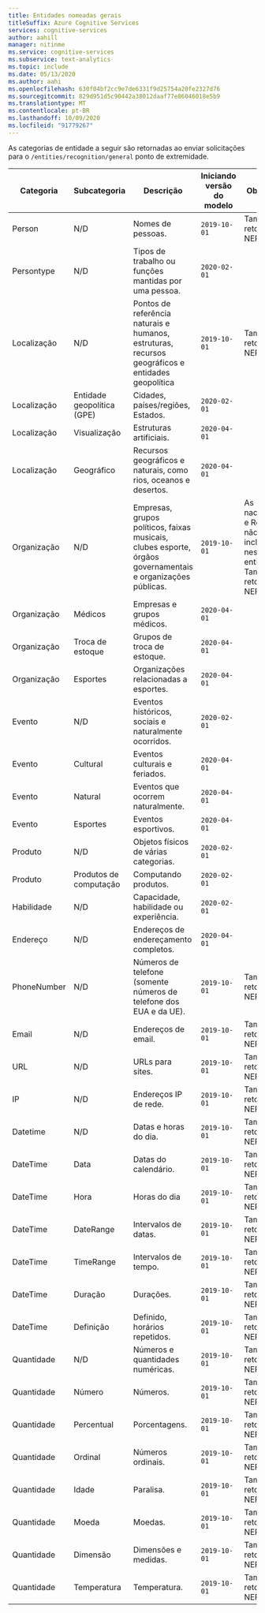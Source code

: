 ```yaml
---
title: Entidades nomeadas gerais
titleSuffix: Azure Cognitive Services
services: cognitive-services
author: aahill
manager: nitinme
ms.service: cognitive-services
ms.subservice: text-analytics
ms.topic: include
ms.date: 05/13/2020
ms.author: aahi
ms.openlocfilehash: 630f04bf2cc9e7de6331f9d25754a20fe2327d76
ms.sourcegitcommit: 829d951d5c90442a38012daaf77e86046018e5b9
ms.translationtype: MT
ms.contentlocale: pt-BR
ms.lasthandoff: 10/09/2020
ms.locfileid: "91779267"
---
```

As categorias de entidade a seguir são retornadas ao enviar solicitações para o `/entities/recognition/general` ponto de extremidade.

| Categoria   | Subcategoria | Descrição                          | Iniciando versão do modelo                                                    | Observações |
|------------|-------------|--------------------------------------|-------------------------------------------------------------|--------------------------------------|
| Person     | N/D         | Nomes de pessoas.  | `2019-10-01`  | Também retornado pelo NER v 2.1 |
| Persontype | N/D         | Tipos de trabalho ou funções mantidas por uma pessoa. | `2020-02-01` | |
|Localização    | N/D         | Pontos de referência naturais e humanos, estruturas, recursos geográficos e entidades geopolítica     |  `2019-10-01` | Também retornado pelo NER v 2.1 |
|Localização     | Entidade geopolítica (GPE)        | Cidades, países/regiões, Estados.      | `2020-02-01` | |
|Localização     | Visualização                       | Estruturas artificiais. | `2020-04-01` | |
|Localização     | Geográfico       | Recursos geográficos e naturais, como rios, oceanos e desertos. |  `2020-04-01` | |
|Organização  | N/D | Empresas, grupos políticos, faixas musicais, clubes esporte, órgãos governamentais e organizações públicas.  | `2019-10-01` | As nacionalidades e Religions não são incluídas nesse tipo de entidade. Também retornado pelo NER v 2.1 |
|Organização | Médicos | Empresas e grupos médicos. | `2020-04-01` |  |
|Organização | Troca de estoque | Grupos de troca de estoque. | `2020-04-01` | |
| Organização | Esportes | Organizações relacionadas a esportes. | `2020-04-01` |  |
| Evento  | N/D | Eventos históricos, sociais e naturalmente ocorridos. | `2020-02-01` |  |
| Evento  | Cultural | Eventos culturais e feriados. | `2020-04-01` | |
| Evento  | Natural | Eventos que ocorrem naturalmente. | `2020-04-01` |  |
| Evento  | Esportes | Eventos esportivos.  | `2020-04-01` | |
| Produto | N/D | Objetos físicos de várias categorias. | `2020-02-01` | |
| Produto | Produtos de computação | Computando produtos. |  `2020-02-01 ` | |
| Habilidade | N/D | Capacidade, habilidade ou experiência. | `2020-02-01` |  |
| Endereço | N/D | Endereços de endereçamento completos.  | `2020-04-01` |  |
| PhoneNumber | N/D | Números de telefone (somente números de telefone dos EUA e da UE). | `2019-10-01` | Também retornado pelo NER v 2.1 |
| Email | N/D | Endereços de email. | `2019-10-01` | Também retornado pelo NER v 2.1 |
| URL | N/D | URLs para sites. | `2019-10-01` | Também retornado pelo NER v 2.1  |
| IP | N/D | Endereços IP de rede. | `2019-10-01` | Também retornado pelo NER v 2.1 |
| Datetime | N/D | Datas e horas do dia. | `2019-10-01` | Também retornado pelo NER v 2.1 | 
| DateTime | Data | Datas do calendário. | `2019-10-01` | Também retornado pelo NER v 2.1 |
| DateTime | Hora | Horas do dia | `2019-10-01` | Também retornado pelo NER v 2.1 |
| DateTime | DateRange | Intervalos de datas. | `2019-10-01` | Também retornado pelo NER v 2.1 |
| DateTime | TimeRange | Intervalos de tempo. | `2019-10-01` | Também retornado pelo NER v 2.1 |
| DateTime | Duração | Durações. | `2019-10-01` | Também retornado pelo NER v 2.1 |
| DateTime | Definição | Definido, horários repetidos. |  `2019-10-01` | Também retornado pelo NER v 2.1 |
| Quantidade | N/D | Números e quantidades numéricas. | `2019-10-01` | Também retornado pelo NER v 2.1  |
| Quantidade | Número | Números. | `2019-10-01` | Também retornado pelo NER v 2.1 |
| Quantidade | Percentual | Porcentagens.| `2019-10-01` | Também retornado pelo NER v 2.1 |
| Quantidade | Ordinal | Números ordinais. | `2019-10-01` | Também retornado pelo NER v 2.1 |
| Quantidade | Idade | Paralisa. | `2019-10-01` |  Também retornado pelo NER v 2.1 |
| Quantidade | Moeda | Moedas. | `2019-10-01` | Também retornado pelo NER v 2.1 |
| Quantidade | Dimensão | Dimensões e medidas. | `2019-10-01` | Também retornado pelo NER v 2.1 |
| Quantidade | Temperatura | Temperatura. | `2019-10-01` | Também retornado pelo NER v 2.1 |
